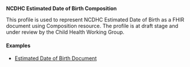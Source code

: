 **NCDHC Estimated Date of Birth Composition**

This profile is used to represent NCDHC Estimated Date of Birth as a FHIR document using Composition resource. The profile is at draft stage and under review by the Child Health Working Group. 

#### Examples

- [Estimated Date of Birth Document](ncdhc-estimated-date-birth-document-example.html)
